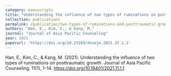 ```yaml
---
category: manuscripts
title: "Understanding the influence of two types of ruminations on posttraumatic growth"
collection: publications
permalink: /publication/two-types-of-ruminations-and-posttraumatic-growth/
authors: "Han, E., Kim, C., & Kang, M."
journal: "Journal of Asia Pacific Counseling"
year: 2021
paperurl: 'https://doi.org/10.23103/dnueje.2021.37.1.1'
---
```


Han, E., Kim, C., & Kang, M. (2021). Understanding the influence of two types of ruminations on posttraumatic growth. Journal of Asia Pacific Counseling. 11(1), 1-14. https://doi.org/10.18401/2021.11.1.1
